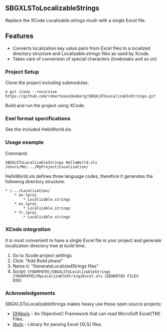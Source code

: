 ## SBGXLSToLocalizableStrings

Replace the XCode Localizable.strings mush with a single Excel file.

## Features

* Converts localization key value pairs from Excel files to a localized directory structure and Localizable.strings files as used by Xcode.
*  Takes care of conversion of special characters (linebreaks and so on)

### Project Setup

Clone the project including submodules:

	$ git clone --recursive https://github.com/robertoseidenberg/SBGXLSToLocalizableStrings.git
	
Build and run the project using XCode.

### Exel format specifications

See the included HelloWorld.xls. 

### Usage example

Command:

	SBGXLSToLocalizableStrings HelloWorld.xls /Users/Me/.../MyProject/Localization/

HelloWorld.xls defines three language codes, therefore it generates the following directory structure:

	* /.../Localization/
		* en.lproj
			* Localizable.strings
		* es.lproj
			* Localizable.strings			
		* fr.lproj
			* Localizable.strings

### XCode integration

It is most convenient to have a single Excel file in your project and generate localization directory tree at build time. 

1. Go to Xcode project settings
2. Click: "Add Build phase"
3. Name it: "GenerateLocalizedStrings files"
4. Script: <code>{YOURPATH}/SBGXLSToLocalizableStrings {YOURPATH}/MyLocalizableStringsExcel.xls {GENERTED FILES DIR}</code>

### Acknowledgements

SBGXLSToLocalizableStrings makes heavy use these open source projects:

* [DHlibxls](https://github.com/dhoerl/DHlibxls) - An ObjectiveC Framework that can read MicroSoft Excel(TM) Files.
* [libxls](http://sourceforge.net/projects/libxls/) - Library for parsing Excel (XLS) files.